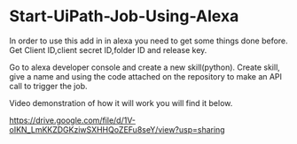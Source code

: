 # Start-UiPath-Job-Using-Alexa

In order to use this add in in alexa you need to get some things done before.
Get Client ID,client secret ID,folder ID and release key.

Go to alexa developer console and create a new skill(python).
Create skill, give a name and using the code attached on the repository to make an API call to trigger the job.

Video demonstration of how it will work you will find it below.

https://drive.google.com/file/d/1V-oIKN_LmKKZDGKziwSXHHQoZEFu8seY/view?usp=sharing

